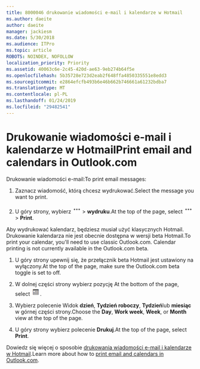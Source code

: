 ```yaml
---
title: 8000046 drukowanie wiadomości e-mail i kalendarze w Hotmail
ms.author: daeite
author: daeite
manager: jackiesm
ms.date: 5/30/2018
ms.audience: ITPro
ms.topic: article
ROBOTS: NOINDEX, NOFOLLOW
localization_priority: Priority
ms.assetid: 40063c6e-2c45-420d-ae63-9eb274b64f5e
ms.openlocfilehash: 5b35728e723d2eab2f648ffa4850335551e8edd3
ms.sourcegitcommit: e2864efcfb493b6e46b662b746661a61232bdba7
ms.translationtype: MT
ms.contentlocale: pl-PL
ms.lasthandoff: 01/24/2019
ms.locfileid: "29482541"
---
```

# <a name="print-email-and-calendars-in-outlookcom"></a><span data-ttu-id="ed7a3-102">Drukowanie wiadomości e-mail i kalendarze w Hotmail</span><span class="sxs-lookup"><span data-stu-id="ed7a3-102">Print email and calendars in Outlook.com</span></span>

<span data-ttu-id="ed7a3-103">Drukowanie wiadomości e-mail:</span><span class="sxs-lookup"><span data-stu-id="ed7a3-103">To print email messages:</span></span>
  
1. <span data-ttu-id="ed7a3-104">Zaznacz wiadomość, którą chcesz wydrukować.</span><span class="sxs-lookup"><span data-stu-id="ed7a3-104">Select the message you want to print.</span></span>
    
2. <span data-ttu-id="ed7a3-105">U góry strony, wybierz ![więcej akcji](media/64993e8a-4a62-43b1-aa05-90f5ad4cba54.png) \> **wydruku**.</span><span class="sxs-lookup"><span data-stu-id="ed7a3-105">At the top of the page, select ![More actions](media/64993e8a-4a62-43b1-aa05-90f5ad4cba54.png) \> **Print**.</span></span> 
    
<span data-ttu-id="ed7a3-p101">Aby wydrukować kalendarz, będziesz musiał użyć klasycznych Hotmail. Drukowanie kalendarza nie jest obecnie dostępna w wersji beta Hotmail.</span><span class="sxs-lookup"><span data-stu-id="ed7a3-p101">To print your calendar, you'll need to use classic Outlook.com. Calendar printing is not currently available in the Outlook.com beta.</span></span>
  
1. <span data-ttu-id="ed7a3-108">U góry strony upewnij się, że przełącznik beta Hotmail jest ustawiony na wyłączony.</span><span class="sxs-lookup"><span data-stu-id="ed7a3-108">At the top of the page, make sure the Outlook.com beta toggle is set to off.</span></span>
    
2. <span data-ttu-id="ed7a3-109">W dolnej części strony wybierz pozycję </span><span class="sxs-lookup"><span data-stu-id="ed7a3-109">At the bottom of the page, select</span></span> ![Calendar](media/9e1a821a-c32e-4851-a866-342a39ffdca0.png)<span data-ttu-id="ed7a3-111">.</span><span class="sxs-lookup"><span data-stu-id="ed7a3-111"></span></span>
    
3. <span data-ttu-id="ed7a3-112">Wybierz polecenie Widok **dzień**, **Tydzień roboczy**, **Tydzień**lub **miesiąc** w górnej części strony.</span><span class="sxs-lookup"><span data-stu-id="ed7a3-112">Choose the **Day**, **Work week**, **Week**, or **Month** view at the top of the page.</span></span> 
    
4. <span data-ttu-id="ed7a3-113">U góry strony wybierz polecenie **Drukuj**.</span><span class="sxs-lookup"><span data-stu-id="ed7a3-113">At the top of the page, select **Print**.</span></span> 
    
<span data-ttu-id="ed7a3-114">Dowiedz się więcej o sposobie [drukowania wiadomości e-mail i kalendarze w Hotmail](https://go.microsoft.com/fwlink/p/?linkid=2001208&amp;clcid=0x409).</span><span class="sxs-lookup"><span data-stu-id="ed7a3-114">Learn more about how to [print email and calendars in Outlook.com](https://go.microsoft.com/fwlink/p/?linkid=2001208&amp;clcid=0x409).</span></span>
  

